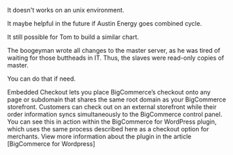 It doesn't works on an unix environment.

It maybe helpful in the future if Austin Energy goes combined cycle.

It still possible for Tom to build a similar chart.

The boogeyman wrote all changes to the master server, as he was tired of waiting for those buttheads in IT. Thus, the slaves were read-only copies of master.

You can do that if need.

Embedded Checkout lets you place BigCommerce’s checkout onto any page or subdomain that shares the same root domain as your BigCommerce storefront. Customers can check out on an external storefront while their order information syncs simultaneously to the BigCommerce control panel. You can see this in action within the BigCommerce for WordPress plugin, which uses the same process described here as a checkout option for merchants. View more information about the plugin in the article [BigCommerce for Wordpress]
